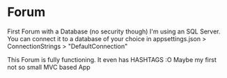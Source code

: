 # Forum
First Forum with a Database (no security though)
I'm using an SQL Server. You can connect it to a database of your choice in appsettings.json > ConnectionStrings > "DefaultConnection"


This Forum is fully functioning. It even has HASHTAGS :O
Maybe my first not so small MVC based App
